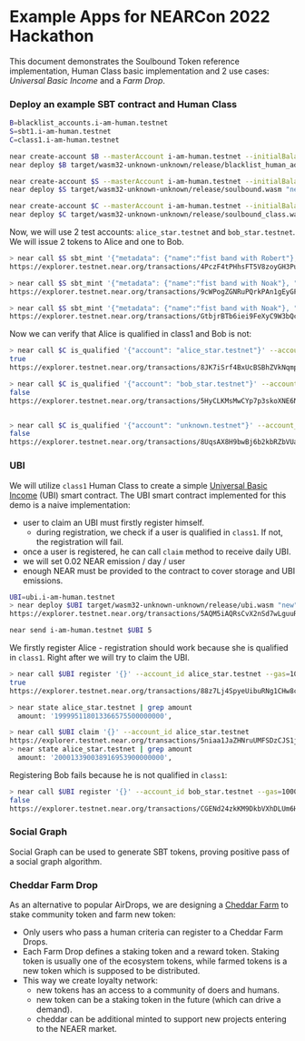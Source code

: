 # Example Apps for NEARCon 2022 Hackathon

This document demonstrates the Soulbound Token reference implementation, Human Class basic implementation and 2 use cases: _Universal Basic Income_ and a _Farm Drop_.

### Deploy an example SBT contract and Human Class

```bash
B=blacklist_accounts.i-am-human.testnet
S=sbt1.i-am-human.testnet
C=class1.i-am-human.testnet

near create-account $B --masterAccount i-am-human.testnet --initialBalance 4
near deploy $B target/wasm32-unknown-unknown/release/blacklist_human_addresses.wasm  "new" '{}'

near create-account $S --masterAccount i-am-human.testnet --initialBalance 7
near deploy $S target/wasm32-unknown-unknown/release/soulbound.wasm "new"  '{"issuer": "robertz.testnet", "operators": ["robertz.testnet"], "metadata": {"spec":"sbt-1.0.0", "name": "fist-bump", "symbol": "fist-bump-sbt"}, "blacklist_registry": "'$B'"}'

near create-account $C --masterAccount i-am-human.testnet --initialBalance 6
near deploy $C target/wasm32-unknown-unknown/release/soulbound_class.wasm "new" '{"required_sbt": "'$S'", "min_amount": 2}'
```

Now, we will use 2 test accounts: `alice_star.testnet` and `bob_star.testnet`. We will issue 2 tokens to Alice and one to Bob.

```bash
> near call $S sbt_mint '{"metadata": {"name":"fist band with Robert"}, "receiver": "alice_star.testnet"}' --account_id robertz.testnet --depositYocto 1
https://explorer.testnet.near.org/transactions/4PczF4tPHhsFT5V8zoyGH3PuYV2V4zqD2kDFLsZga9e8

> near call $S sbt_mint '{"metadata": {"name":"fist band with Noak"}, "receiver": "alice_star.testnet"}' --account_id robertz.testnet --depositYocto 1
https://explorer.testnet.near.org/transactions/9cWPogZGNRuPQrkPAn1gEyGFzjE9ccNEZHbGTxhmqLPb

> near call $S sbt_mint '{"metadata": {"name":"fist band with Noak"}, "receiver": "bob_star.testnet"}' --account_id robertz.testnet --depositYocto 1
https://explorer.testnet.near.org/transactions/GtbjrBTb6iei9FeXyC9W3bQcXXZrn5R93CSYFGYZ8cDd
```

Now we can verify that Alice is qualified in class1 and Bob is not:

```bash
> near call $C is_qualified '{"account": "alice_star.testnet"}' --account_id robertz.testnet
true
https://explorer.testnet.near.org/transactions/8JK7iSrf4BxUcBSBhZVkNqmpc1Ss2FLyQzsMBqnfZsfz

> near call $C is_qualified '{"account": "bob_star.testnet"}' --account_id robertz.testnet
false
https://explorer.testnet.near.org/transactions/5HyCLKMsMwCYp7p3skoXNE6NTLwhRvwwKXnChmFDnGtY


> near call $C is_qualified '{"account": "unknown.testnet"}' --account_id robertz.testnet
false
https://explorer.testnet.near.org/transactions/8UqsAX8H9bwBj6b2kbRZbVUaLXP236rboF3YTHgjJ2JR
```

### UBI

We will utilize `class1` Human Class to create a simple [Universal Basic Income](https://www.investopedia.com/terms/b/basic-income.asp) (UBI) smart contract.
The UBI smart contract implemented for this demo is a naive implementation:

- user to claim an UBI must firstly register himself.
  - during registration, we check if a user is qualified in `class1`. If not, the registration will fail.
- once a user is registered, he can call `claim` method to receive daily UBI.
- we will set 0.02 NEAR emission / day / user
- enough NEAR must be provided to the contract to cover storage and UBI emissions.

```bash
UBI=ubi.i-am-human.testnet
> near deploy $UBI target/wasm32-unknown-unknown/release/ubi.wasm "new" '{"human_class": "'$C'", "emission": "20000000000000000000000"}'
https://explorer.testnet.near.org/transactions/5AQM5iAQRsCvX2nSd7wLguuRM9zMfQbuoiLXmgc8KQ9t

near send i-am-human.testnet $UBI 5
```

We firstly register Alice - registration should work because she is qualified in `class1`. Right after we will try to claim the UBI.

```bash
> near call $UBI register '{}' --account_id alice_star.testnet --gas=100000000000000
true
https://explorer.testnet.near.org/transactions/88z7Lj4SpyeUibuRNg1CHw8cPkYKsscvs2RH1zdgo8o3

> near state alice_star.testnet | grep amount
  amount: '199995118013366575500000000',

> near call $UBI claim '{}' --account_id alice_star.testnet
https://explorer.testnet.near.org/transactions/5niaa1JaZHNruUMFSDzCJS1jrqf8vDEoDcJt8Si4xxL1
> near state alice_star.testnet | grep amount
  amount: '200013390038916953900000000',
```

Registering Bob fails because he is not qualified in `class1`:

```bash
> near call $UBI register '{}' --account_id bob_star.testnet --gas=100000000000000
false
https://explorer.testnet.near.org/transactions/CGENd24zkKM9DkbVXhDLUm6H6L3Y8hH5iynTQ28HzhFK
```

### Social Graph

Social Graph can be used to generate SBT tokens, proving positive pass of a social graph algorithm.

### Cheddar Farm Drop

As an alternative to popular AirDrops, we are designing a [Cheddar Farm](https://cheddar.farm)
to stake community token and farm new token:

- Only users who pass a human criteria can register to a Cheddar Farm Drops.
- Each Farm Drop defines a staking token and a reward token. Staking token is usually
  one of the ecosystem tokens, while farmed tokens is a new token which is supposed to
  be distributed.
- This way we create loyalty network:
  - new tokens has an access to a community of doers and humans.
  - new token can be a staking token in the future (which can drive a demand).
  - cheddar can be additional minted to support new projects entering to the NEAER market.
